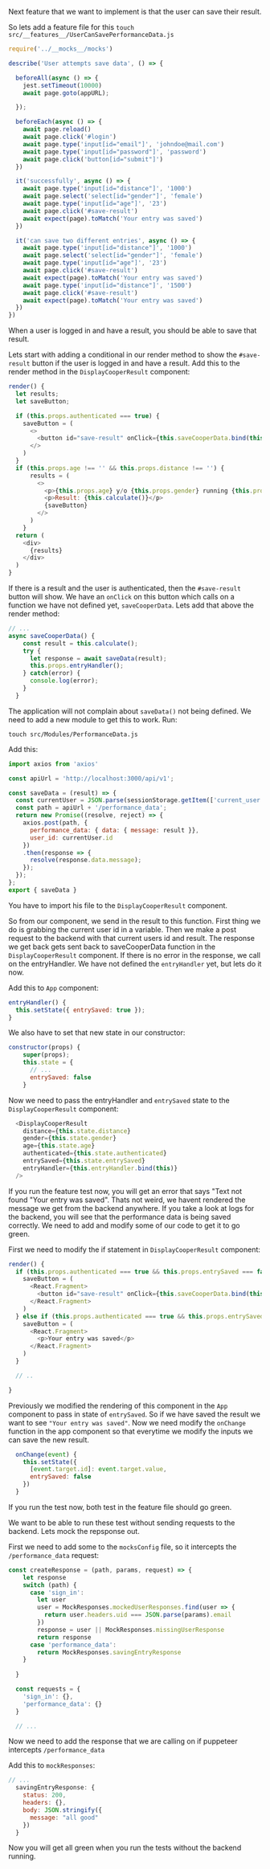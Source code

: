 Next feature that we want to implement is that the user can save their result.

So lets add a feature file for this
`touch src/__features__/UserCanSavePerformanceData.js`

```js
require('../__mocks__/mocks')

describe('User attempts save data', () => {

  beforeAll(async () => {
    jest.setTimeout(10000)
    await page.goto(appURL);

  });

  beforeEach(async () => {
    await page.reload()
    await page.click('#login')
    await page.type('input[id="email"]', 'johndoe@mail.com')
    await page.type('input[id="password"]', 'password')
    await page.click('button[id="submit"]')
  })

  it('successfully', async () => {
    await page.type('input[id="distance"]', '1000')
    await page.select('select[id="gender"]', 'female')
    await page.type('input[id="age"]', '23')
    await page.click('#save-result')
    await expect(page).toMatch('Your entry was saved')
  })

  it('can save two different entries', async () => {
    await page.type('input[id="distance"]', '1000')
    await page.select('select[id="gender"]', 'female')
    await page.type('input[id="age"]', '23')
    await page.click('#save-result')
    await expect(page).toMatch('Your entry was saved')
    await page.type('input[id="distance"]', '1500')
    await page.click('#save-result')
    await expect(page).toMatch('Your entry was saved')
  })
})
```

When a user is logged in and have a result, you should be able to save that result. 

Lets start with adding a conditional in our render method to show the `#save-result` button if the user is logged in and have a result.
Add this to the render method in the `DisplayCooperResult` component:

```js
render() {
  let results;
  let saveButton;

  if (this.props.authenticated === true) {
    saveButton = (
      <>
        <button id="save-result" onClick={this.saveCooperData.bind(this)}>Save entry</button>
      </>
    )
  }
  if (this.props.age !== '' && this.props.distance !== '') {
      results = (
        <>
          <p>{this.props.age} y/o {this.props.gender} running {this.props.distance} meters.</p> 
          <p>Result: {this.calculate()}</p>
          {saveButton}
        </>
      )
    }
  return (
    <div>
      {results}
    </div>
  )
}
```

If there is a result and the user is authenticated, then the `#save-result` button will show. We have an `onClick` on this button which calls on a function we have not defined yet, `saveCooperData`. Lets add that above the render method:

```js
// ...
async saveCooperData() {
    const result = this.calculate();
    try {
      let response = await saveData(result);
      this.props.entryHandler();
    } catch(error) {
      console.log(error);
    }
  }
```

The application will not complain about `saveData()` not being defined. We need to add a new module to get this to work. Run:

`touch src/Modules/PerformanceData.js`

Add this:
```js
import axios from 'axios'

const apiUrl = 'http://localhost:3000/api/v1';

const saveData = (result) => {
  const currentUser = JSON.parse(sessionStorage.getItem(['current_user']));
  const path = apiUrl + '/performance_data';
  return new Promise((resolve, reject) => {
    axios.post(path, {
      performance_data: { data: { message: result }},
      user_id: currentUser.id
    })
    .then(response => {
      resolve(response.data.message);
    });  
  });
};
export { saveData }
```

You have to import his file to the `DisplayCooperResult` component.

So from our component, we send in the result to this function. First thing we do is grabbing the current user id in a variable. Then we make a post request to the backend with that current users id and result. The response we get back gets sent back to saveCooperData function in the `DisplayCooperResult` component. If there is no error in the response, we call on the entryHandler. We have not defined the `entryHandler` yet, but lets do it now.

Add this to `App` component:

```js
entryHandler() {
  this.setState({ entrySaved: true });
}
```

We also have to set that new state in our constructor:

```js
constructor(props) {
    super(props);
    this.state = {
      // ...
      entrySaved: false
    }
```

Now we need to pass the entryHandler and `entrySaved` state to the `DisplayCooperResult` component:

```js
  <DisplayCooperResult
    distance={this.state.distance}
    gender={this.state.gender}
    age={this.state.age}
    authenticated={this.state.authenticated}
    entrySaved={this.state.entrySaved}
    entryHandler={this.entryHandler.bind(this)}
  />
```

If you run the feature test now, you will get an error that says "Text not found "Your entry was saved". Thats not weird, we havent rendered the message we get from the backend anywhere. If you take a look at logs for the backend, you will see that the performance data is being saved correctly. We need to add and modify some of our code to get it to go green.

First we need to modify the if statement in `DisplayCooperResult` component:

```js
render() {
  if (this.props.authenticated === true && this.props.entrySaved === false) {
    saveButton = (
      <React.Fragment>
        <button id="save-result" onClick={this.saveCooperData.bind(this)}>Save entry</button>
      </React.Fragment>
    )
  } else if (this.props.authenticated === true && this.props.entrySaved === true) {
    saveButton = (
      <React.Fragment>
        <p>Your entry was saved</p>
      </React.Fragment>
    )
  }

  // ..

}
```

Previously we modified the rendering of this component in the `App` component to pass in state of `entrySaved`. So if we have saved the result we want to see `"Your entry was saved"`. Now we need modify the `onChange` function in the app component so that everytime we modify the inputs we can save the new result. 

```js
  onChange(event) {
    this.setState({
      [event.target.id]: event.target.value,
      entrySaved: false
    })
  }
```

If you run the test now, both test in the feature file should go green.

We want to be able to run these test without sending requests to the backend. Lets mock the repsponse out. 

First we need to add some to the `mocksConfig` file, so it intercepts the `/performance_data` request:

```js  
const createResponse = (path, params, request) => {
    let response
    switch (path) {
      case 'sign_in':
        let user
        user = MockResponses.mockedUserResponses.find(user => {
          return user.headers.uid === JSON.parse(params).email
        })
        response = user || MockResponses.missingUserResponse
        return response
      case 'performance_data':
        return MockResponses.savingEntryResponse
    }
    
  }

  const requests = {
    'sign_in': {},
    'performance_data': {}
  }

  // ...
```

Now we need to add the response that we are calling on if puppeteer intercepts `/performance_data`

Add this to `mockResponses`:

```js
// ...
  savingEntryResponse: {
    status: 200,
    headers: {},
    body: JSON.stringify({
      message: "all good"
    })
  }
```

Now you will get all green when you run the tests without the backend running.